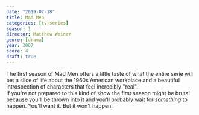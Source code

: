 ```yaml
---
date: "2019-07-18"
title: Mad Men
categories: [tv-series]
season: 1
director: Matthew Weiner
genre: [drama]
year: 2007
score: 4
draft: true
---
```


The first season of Mad Men offers a little taste of what the entire serie will be: a slice of life about the 1960s American workplace and a beautiful introspection of characters that feel incredibly "real".  
If you're not prepared to this kind of show the first season might be brutal because you'll be thrown into it and you'll probably wait for *something* to happen. You'll want it. But it won't happen.

